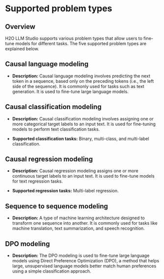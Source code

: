 # Supported problem types

## Overview

H2O LLM Studio supports various problem types that allow users to fine-tune models for different tasks. The five supported problem types are explained below.

## Causal language modeling 

- **Description:** Causal language modeling involves predicting the next token in a sequence, based only on the preceding tokens (i.e., the left side of the sequence). It is commonly used for tasks such as text generation. It is used to fine-tune large language models.

## Causal classification modeling

- **Description:** Causal classification modeling involves assigning one or more categorical target labels to an input text. It is used for fine-tuning models to perform text classification tasks.

- **Supported classification tasks:** Binary, multi-class, and multi-label classification.

## Causal regression modeling

- **Description:** Causal regression modeling assigns one or more continuous target labels to an input text. It is used to fine-tune models for text regression tasks. 

- **Supported regression tasks:** Multi-label regression.

## Sequence to sequence modeling

- **Description:** A type of machine learning architecture designed to transform one sequence into another. It is commonly used for tasks like machine translation, text summarization, and speech recognition.

## DPO modeling

- **Description:** The DPO modeling is used to fine-tune large language models using Direct Preference Optimization (DPO), a method that helps large, unsupervised language models better match human preferences using a simple classification approach. 

